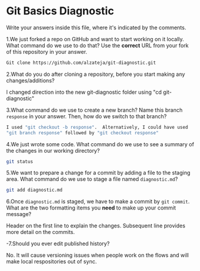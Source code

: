 # Git Basics Diagnostic

Write your answers inside this file, where it's indicated by the comments.

1.We just forked a repo on GitHub and want to start working on it locally.
What command do we use to do that? Use the **correct** URL from your fork of
this repository in your answer.

```sh
Git clone https://github.com/alzateja/git-diagnostic.git
```

2.What do you do after cloning a repository, before you start making any
changes/additions?

I changed direction into the new git-diagnostic folder using "cd git-diagnostic"

3.What command do we use to create a new branch? Name this branch `response`
    in your answer. Then, how do we switch to that branch?

```sh
I used "git checkout -b response".  Alternatively, I could have used
"git branch response" followed by "git checkout response"
```

4.We just wrote some code. What command do we use to see a summary of the
    changes in our working directory?

```sh
git status
```

5.We want to prepare a change for a commit by adding a file to the staging
    area. What command do we use to stage a file named `diagnostic.md`?

```sh
git add diagnostic.md
```

6.Once `diagnostic.md` is staged, we have to make a commit by `git commit`.
What are the two formatting items you **need** to make up your commit message?

Header on the first line to explain the changes.  Subsequent line provides more detail on the commits.

-7.Should you ever edit published history?

No.  It will cause versioning issues when people work on the flows and will make local respositories out of sync.
